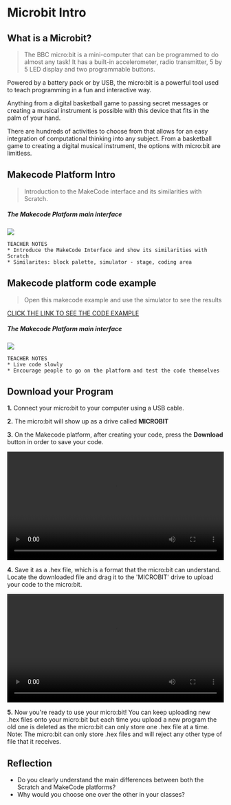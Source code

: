 
# Microbit Intro

## What is a Microbit?
>The BBC micro:bit is a mini-computer that can be programmed to do almost any task! It has a built-in accelerometer, radio transmitter, 5 by 5 LED display and two programmable buttons. 

Powered by a battery pack or by USB, the micro:bit is a powerful tool used to teach programming in a fun and interactive way.

Anything from a digital basketball game to passing secret messages or creating a musical instrument is possible with this device that fits in the palm of your hand.

There are hundreds of activities to choose from that allows for an easy integration of computational thinking into any subject. From a basketball game to creating a digital musical instrument, the options with micro:bit are limitless. 

## Makecode Platform Intro
> Introduction to the MakeCode interface and its similarities with Scratch.

##### The Makecode Platform main interface
![](/assets/images/pm-mb0/mb0-1.png)

    TEACHER NOTES
    * Introduce the MakeCode Interface and show its similarities with Scratch
    * Similarites: block palette, simulator - stage, coding area

## Makecode platform code example
> Open this makecode example and use the simulator to see the results

[CLICK THE LINK TO SEE THE CODE EXAMPLE](https://makecode.microbit.org/_ccXHpiRv83f8)

##### The Makecode Platform main interface
![](/assets/images/pm-mb0/mb0-2.png)

    TEACHER NOTES
    * Live code slowly
    * Encourage people to go on the platform and test the code themselves

## Download your Program
**1.** Connect your micro:bit to your computer using a USB cable.

**2.** The micro:bit will show up as a drive called **MICROBIT**

**3.** On the Makecode platform, after creating your code, press the **Download** button in order to save your code.
	
<video width="100%" height="" controls>
    <source src="/assets/images/videos/A.mp4" type="video/mp4">
</video>

**4.** Save it as a .hex file, which is a format that the micro:bit can understand.
Locate the downloaded file and drag it to the 'MICROBIT' drive to upload your code to the micro:bit.

<video width="100%" height="" controls>
    <source src="/assets/images/videos/B.mp4" type="video/mp4">
</video>

**5.** Now you're ready to use your micro:bit! You can keep uploading new .hex files onto your micro:bit but each time you upload a new program the old one is deleted as the micro:bit can only store one .hex file at a time.
Note: The micro:bit can only store .hex files and will reject any other type of file that it receives.



## Reflection
* Do you clearly understand the main differences between both the Scratch and MakeCode platforms?
* Why would you choose one over the other in your classes?


<!-- ## Examples 
* [Chuck the Duck Code](https://makecode.microbit.org/_hVzKRPEcLRFf)
* [Step counter Code](https://makecode.microbit.org/_czqim101dc2a) -->


